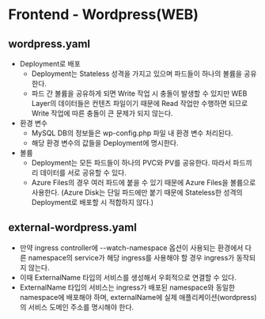 # Frontend - Wordpress(WEB)
## wordpress.yaml
* Deployment로 배포
  * Deployment는 Stateless 성격을 가지고 있으며 파드들이 하나의 볼륨을 공유한다.
  * 파드 간 볼륨을 공유하게 되면 Write 작업 시 충돌이 발생할 수 있지만 WEB Layer의 데이터들은 컨텐츠 파일이기 때문에 Read 작업만 수행하면 되므로 Write 작업에 따른 충돌이 큰 문제가 되지 않는다.
* 환경 변수
  * MySQL DB의 정보들은 wp-config.php 파일 내 환경 변수 처리된다.
  * 해당 환경 변수의 값들을 Deployment에 명시한다.
* 볼륨
  * Deployment는 모든 파드들이 하나의 PVC와 PV를 공유한다. 따라서 파드끼리 데이터를 서로 공유할 수 있다.
  * Azure Files의 경우 여러 파드에 붙을 수 있기 때문에 Azure Files을 볼륨으로 사용한다. (Azure Disk는 단일 파드에만 붙기 때문에 Stateless한 성격의 Deployment로 배포할 시 적합하지 않다.)

## external-wordpress.yaml
* 만약 ingress controller에 --watch-namespace 옵션이 사용되는 환경에서 다른 namespace의 service가 해당 ingress를 사용해야 할 경우 ingress가 동작되지 않는다.
* 이때 ExternalName 타입의 서비스를 생성해서 우회적으로 연결할 수 있다.
* ExternalName 타입의 서비스는 ingress가 배포된 namespace와 동일한 namespace에 배포해야 하며, externalName에 실제 애플리케이션(wordpress)의 서비스 도메인 주소를 명시해야 한다.
